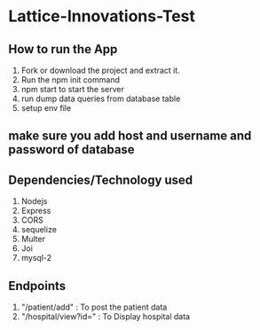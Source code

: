 # Lattice-Innovations-Test


## How to run the App
1. Fork or download the project and extract it.
2. Run the npm init command
3. npm start to start the server
4. run dump data queries from database table
5. setup env file

## make sure you add host and username and password of database


## Dependencies/Technology used
1. Nodejs
2. Express
3. CORS
4. sequelize
5. Multer
6. Joi
7. mysql-2


## Endpoints
1. "/patient/add" : To post the patient data
2. "/hospital/view?id=<id-number>" : To Display hospital data
